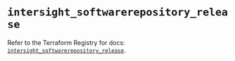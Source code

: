 # `intersight_softwarerepository_release`

Refer to the Terraform Registry for docs: [`intersight_softwarerepository_release`](https://registry.terraform.io/providers/ciscodevnet/intersight/1.0.71/docs/resources/softwarerepository_release).

